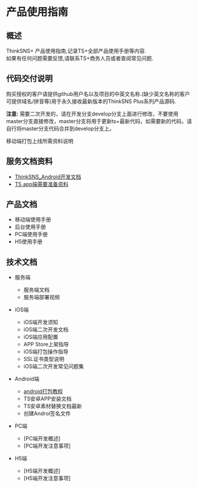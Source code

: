 # 产品使用指南
## 概述
ThinkSNS+ 产品使用指南,记录TS+全部产品使用手册等内容.  
如果有任何问题需要反馈,请联系TS+商务人员或者查阅常见问题.

## 代码交付说明
购买授权的客户请提供github用户名以及项目的中英文名称.(缺少英文名称的客户可提供域名/拼音等)用于永久接收最新版本的ThinkSNS Plus系列产品源码.

**注意:** 需要二次开发的，请在开发分支develop分支上面进行修改，不要使用master分支直接修改，master分支将用于更新ts+最新代码，如需要新的代码，请自行将master分支代码合并到develop分支上。

移动端打包上线所需资料说明
## 服务文档资料
- [ThinkSNS_Android开发文档](https://github.com/zhiyicx/ThinkSNS4-guide/blob/master/%E6%8A%80%E6%9C%AF%E6%96%87%E6%A1%A3/Android-Platform/document/app/ts4_developer_guide.md)
- [TS app端需要准备资料](https://github.com/zhiyicx/ThinkSNS4-guide/blob/master/%E6%8A%80%E6%9C%AF%E6%96%87%E6%A1%A3/Android-Platform/document/app/prepare.md)
## 产品文档
- 移动端使用手册
- 后台使用手册
- PC端使用手册
- H5使用手册
## 技术文档
- 服务端

  - 服务端文档
  - 服务端部署视频
- iOS端

  - iOS端开发须知
  - iOS端二次开发文档
  - iOS端应用配置
  - APP Store上架指导
  - iOS端打包操作指导
  - SSL证书类型说明
  - iOS端二次开发常见问题集
- Android端

  - [android打包教程](https://github.com/zhiyicx/ThinkSNS4-guide/blob/master/%E6%8A%80%E6%9C%AF%E6%96%87%E6%A1%A3/Android-Platform/document/app/package_apk.md)
  - TS安卓APP安装文档
  - TS安卓素材替换文档最新
  - 创建Androi签名文件
- PC端

  - [PC端开发概述]
  - [PC端开发注意事项]
- H5端

  - [H5端开发概述]
  - [H5端开发注意事项]